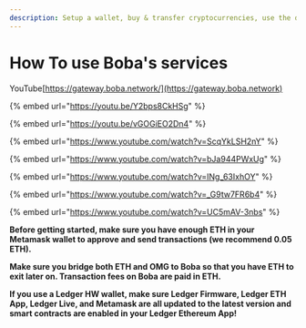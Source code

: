 ```yaml
---
description: Setup a wallet, buy & transfer cryptocurrencies, use the different chains...
---
```


# How To use Boba's services



YouTube[https://gateway.boba.network/](https://gateway.boba.network)

{% embed url="https://youtu.be/Y2bps8CkHSg" %}

{% embed url="https://youtu.be/vGOGiEO2Dn4" %}

{% embed url="https://www.youtube.com/watch?v=ScqYkLSH2nY" %}

{% embed url="https://www.youtube.com/watch?v=bJa944PWxUg" %}

{% embed url="https://www.youtube.com/watch?v=INg_63IxhOY" %}

{% embed url="https://www.youtube.com/watch?v=_G9tw7FR6b4" %}

{% embed url="https://www.youtube.com/watch?v=UC5mAV-3nbs" %}

**Before getting started, make sure you have enough ETH in your Metamask wallet to approve and send transactions (we recommend 0.05 ETH).**

**Make sure you bridge both ETH and OMG to Boba so that you have ETH to exit later on. Transaction fees on Boba are paid in ETH.**

**If you use a Ledger HW wallet, make sure Ledger Firmware, Ledger ETH App, Ledger Live, and Metamask are all updated to the latest version and smart contracts are enabled in your Ledger Ethereum App!**
